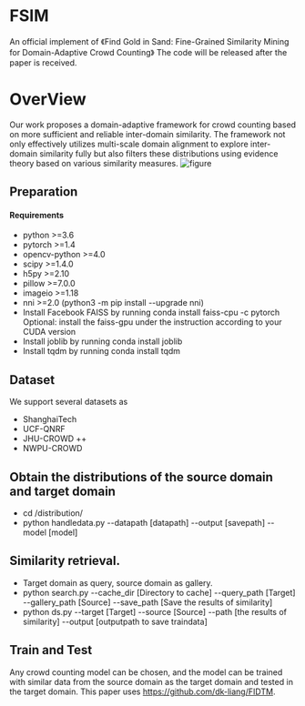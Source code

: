 # FSIM
An official implement of 《Find Gold in Sand: Fine-Grained Similarity Mining for Domain-Adaptive Crowd Counting》
The code will be released after the paper is received.
# OverView
Our work proposes a domain-adaptive framework for crowd counting based on more sufficient and reliable inter-domain similarity. The framework not only effectively utilizes multi-scale domain alignment to explore inter-domain similarity fully but also filters these distributions using evidence theory based on various similarity measures. 
![figure](https://user-images.githubusercontent.com/126315443/221344905-bd5bae09-0860-435b-b8e1-e046889df440.png)
## Preparation
#### Requirements
- python >=3.6 
- pytorch >=1.4
- opencv-python >=4.0
- scipy >=1.4.0
- h5py >=2.10
- pillow >=7.0.0
- imageio >=1.18
- nni >=2.0 (python3 -m pip install --upgrade nni)
- Install Facebook FAISS by running conda install faiss-cpu -c pytorch 
Optional: install the faiss-gpu under the instruction according to your CUDA version
- Install joblib by running conda install joblib
- Install tqdm by running conda install tqdm
## Dataset
We support several datasets as
- ShanghaiTech 
- UCF-QNRF
- JHU-CROWD ++
- NWPU-CROWD 
## Obtain the distributions of the source domain and target domain
- cd /distribution/ 
- python handledata.py --datapath [datapath] --output [savepath] --model [model]
## Similarity retrieval.
- Target domain as query, source domain as gallery.
- python search.py --cache_dir [Directory to cache] --query_path [Target] --gallery_path [Source] --save_path [Save the results of similarity]
- python ds.py --target [Target] --source [Source] --path [the results of similarity] --output [outputpath to save traindata]
## Train and Test
Any crowd counting model can be chosen, and the model can be trained with similar data from the source domain as the target domain and tested in the target domain. This paper uses https://github.com/dk-liang/FIDTM.
